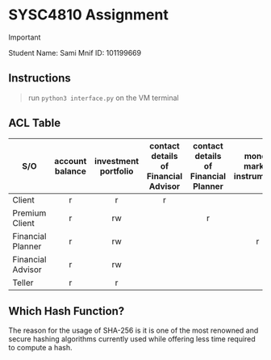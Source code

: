 # SYSC4810 Assignment
> [!IMPORTANT]  
> Student Name: Sami Mnif
> ID: 101199669
## Instructions
> run `python3 interface.py` on the VM terminal

## ACL Table
| S/O               | account balance | investment portfolio | contact details of Financial Advisor | contact details of Financial Planner | money market instruments | private consumer instruments |
|-------------------|:---------------:|:--------------------:|:------------------------------------:|:------------------------------------:|:------------------------:|:----------------------------:|
| Client            |        r        |          r           |                  r                   |                                      |                          |                              |
| Premium Client    |        r        |          rw          |                                      |                  r                   |                          |                              |
| Financial Planner |        r        |          rw          |                                      |                                      |            r             |              r               |
| Financial Advisor |        r        |          rw          |                                      |                                      |                          |              r               |
| Teller            |        r        |          r           |                                      |                                      |                          |                              |

## Which Hash Function?

The reason for the usage of SHA-256 is it is one of the most renowned and secure hashing algorithms currently used while
offering less time required to compute a hash.